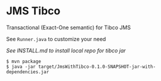 # JMS Tibco

Transactional (Exact-One semantic) for Tibco JMS

See `Runner.java` to customize your need

*See INSTALL.md to install local repo for tibco jar*

```
$ mvn package
$ java -jar target/JmsWithTibco-0.1.0-SNAPSHOT-jar-with-dependencies.jar
```
